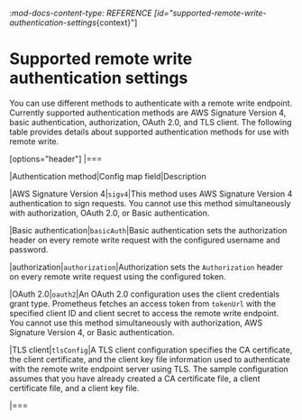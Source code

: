 :_mod-docs-content-type: REFERENCE
[id="supported-remote-write-authentication-settings_{context}"]
# Supported remote write authentication settings

You can use different methods to authenticate with a remote write endpoint. Currently supported authentication methods are AWS Signature Version 4, basic authentication, authorization, OAuth 2.0, and TLS client. The following table provides details about supported authentication methods for use with remote write.

[options="header"]
|===

|Authentication method|Config map field|Description

|AWS Signature Version 4|`sigv4`|This method uses AWS Signature Version 4 authentication to sign requests.
You cannot use this method simultaneously with authorization, OAuth 2.0, or Basic authentication.

|Basic authentication|`basicAuth`|Basic authentication sets the authorization header on every remote write request with the configured username and password.

|authorization|`authorization`|Authorization sets the `Authorization` header on every remote write request using the configured token.

|OAuth 2.0|`oauth2`|An OAuth 2.0 configuration uses the client credentials grant type.
Prometheus fetches an access token from `tokenUrl` with the specified client ID and client secret to access the remote write endpoint.
You cannot use this method simultaneously with authorization, AWS Signature Version 4, or Basic authentication.

|TLS client|`tlsConfig`|A TLS client configuration specifies the CA certificate, the client certificate, and the client key file information used to authenticate with the remote write endpoint server using TLS.
The sample configuration assumes that you have already created a CA certificate file, a client certificate file, and a client key file.

|===
